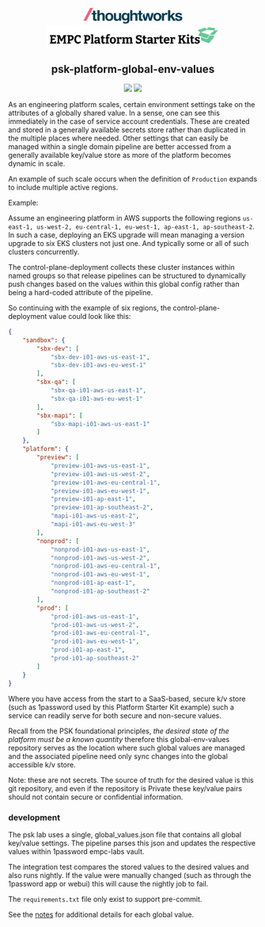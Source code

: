 <div align="center">
	<p>
	<img alt="Thoughtworks Logo" src="https://raw.githubusercontent.com/ThoughtWorks-DPS/static/master/thoughtworks_flamingo_wave.png?sanitize=true" width=200 /><br />
	<img alt="DPS Title" src="https://raw.githubusercontent.com/ThoughtWorks-DPS/static/master/EMPCPlatformStarterKitsImage.png?sanitize=true" width=350/><br />
	<h2>psk-platform-global-env-values</h2>
	<a href="https://opensource.org/licenses/MIT"><img src="https://img.shields.io/github/license/ThoughtWorks-DPS/psk-platform-global-env-values"></a> <a href="https://aws.amazon.com"><img src="https://img.shields.io/badge/-deployed-blank.svg?style=social&logo=amazon"></a>
	</p>
</div>

As an engineering platform scales, certain environment settings take on the attributes of a globally shared value. In a sense, one can see this immediately in the case of service account credentials. These are created and stored in a generally available secrets store rather than duplicated in the multiple places where needed. Other settings that can easily be managed within a single domain pipeline are better accessed from a generally available key/value store as more of the platform becomes dynamic in scale.  

An example of such scale occurs when the definition of `Production` expands to include multiple active regions.  

Example:  

Assume an engineering platform in AWS supports the following regions `us-east-1, us-west-2, eu-central-1, eu-west-1, ap-east-1, ap-southeast-2`. In such a case, deploying an EKS upgrade will mean managing a version upgrade to six EKS clusters not just one. And typically some or all of such clusters concurrently.  

The control-plane-deployment collects these cluster instances within named groups so that release pipelines can be structured to dynamically push changes based on the values within this global config rather than being a hard-coded attribute of the pipeline.  

So continuing with the example of six regions, the control-plane-deployment value could look like this:  
```json
{
    "sandbox": {
        "sbx-dev": [
            "sbx-dev-i01-aws-us-east-1",
            "sbx-dev-i01-aws-eu-west-1"
        ],
        "sbx-qa": [
            "sbx-qa-i01-aws-us-east-1",
            "sbx-qa-i01-aws-eu-west-1"
        ],
        "sbx-mapi": [
            "sbx-mapi-i01-aws-us-east-1"
        ]
    },
    "platform": {
        "preview": [
            "preview-i01-aws-us-east-1",
            "preview-i01-aws-us-west-2",
            "preview-i01-aws-eu-central-1",
            "preview-i01-aws-eu-west-1",
            "preview-i01-ap-east-1",
            "preview-i01-ap-southeast-2",
            "mapi-i01-aws-us-east-2",
            "mapi-i01-aws-eu-west-3"
        ],
        "nonprod": [
            "nonprod-i01-aws-us-east-1",
            "nonprod-i01-aws-us-west-2",
            "nonprod-i01-aws-eu-central-1",
            "nonprod-i01-aws-eu-west-1",
            "nonprod-i01-ap-east-1",
            "nonprod-i01-ap-southeast-2"
        ],
        "prod": [
            "prod-i01-aws-us-east-1",
            "prod-i01-aws-us-west-2",
            "prod-i01-aws-eu-central-1",
            "prod-i01-aws-eu-west-1",
            "prod-i01-ap-east-1",
            "prod-i01-ap-southeast-2"
        ]
    }
}
```

Where you have access from the start to a SaaS-based, secure k/v store (such as 1password used by this Platform Starter Kit example) such a service can readily serve for both secure and non-secure values.  

Recall from the PSK foundational principles, _the desired state of the platform must be a known quantity_ therefore this global-env-values repository serves as the location where such global values are managed and the associated pipeline need only sync changes into the global accessible k/v store.  

Note: these are not secrets. The source of truth for the desired value is this git repository, and even if the repository is Private these key/value pairs should not contain secure or confidential information.  

### development

The psk lab uses a single, global_values.json file that contains all global key/value settings. The pipeline parses this json and updates the respective values within 1password empc-labs vault.  

The integration test compares the stored values to the desired values and also runs nightly. If the value were manually changed (such as through the 1password app or webui) this will cause the nightly job to fail.  

The `requirements.txt` file only exist to support pre-commit.  

See the [notes](notes.md) for additional details for each global value.  
